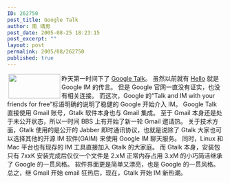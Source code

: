 ```yaml
---
ID: 262750
post_title: Google Talk
author: 南 靖男
post_date: 2005-08-25 18:23:15
post_excerpt: ""
layout: post
permalink: 2005/08/262750
published: true
---
```

<img src="http://www.google.com/talk/images/talk_logo.gif" align="left" height="57" hspace="3" width="120" />昨天第一时间下了 <a href="http://talk.google.com">Google Talk</a>。
虽然以前就有 <a href="http://www.hello.com">Hello</a> 就是 Google IM 的传言。
但是 Google 官网一直没有证实，也没有相关连接。
而这次，Google 的“Talk and IM with your friends for free”标语明确的说明了稳健的 Google 开始介入 IM。
Google Talk 直接使用 Gmail 账号，Gtalk 软件本身也与 Gmail 集成。
至于 Gmail 本身还是处于未公开状态，所以一时间 BBS 上有开始了新一轮 Gmail 邀请热。
关于技术方面，Gtalk 使用的是公开的 Jabber 即时通讯协议，也就是说除了 Gtalk 大家也可以选择其他的开源 IM 软件(GAIM) 来使用 Google IM 聊天服务。
同时，Linux 和 Mac 平台也有现存的 IM 工具直接加入 Gtalk 的大家庭。
而 Gtalk 本身，安装包只有 7xxK 安装完成后仅仅一个文件是 2.xM 正常内存占用 3.xM 的小巧简洁继承了 Google 的一贯风格。
软件界面更是简单又漂亮，也是 Google 的一贯风格。
总之，继 Gmail 开始 email 狂热后，现在，Gtalk 开始 IM 新热潮。